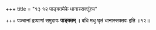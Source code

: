 +++
title = "१३ १२ पाङ्क्तमेके धानास्सक्तूंश्च"

+++
पञ्चानां द्रव्याणां समुदायः **पाङ्क्तम् ।**
दधि मधु घृतं धानास्सक्तवः इति ॥१२॥
